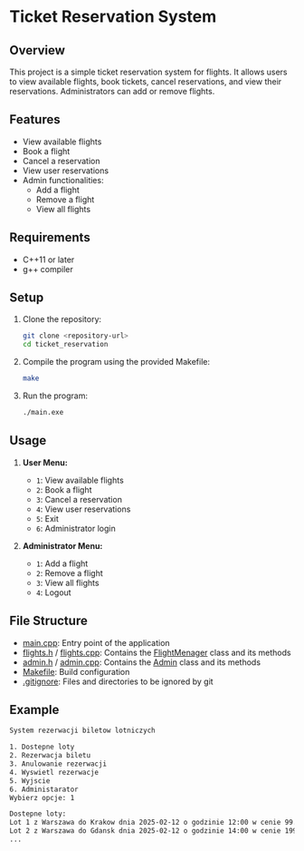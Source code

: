 # Ticket Reservation System

## Overview
This project is a simple ticket reservation system for flights. It allows users to view available flights, book tickets, cancel reservations, and view their reservations. Administrators can add or remove flights.

## Features
- View available flights
- Book a flight
- Cancel a reservation
- View user reservations
- Admin functionalities:
  - Add a flight
  - Remove a flight
  - View all flights

## Requirements
- C++11 or later
- g++ compiler

## Setup
1. Clone the repository:
    ```sh
    git clone <repository-url>
    cd ticket_reservation
    ```

2. Compile the program using the provided Makefile:
    ```sh
    make
    ```

3. Run the program:
    ```sh
    ./main.exe
    ```

## Usage
1. **User Menu:**
    - `1`: View available flights
    - `2`: Book a flight
    - `3`: Cancel a reservation
    - `4`: View user reservations
    - `5`: Exit
    - `6`: Administrator login

2. **Administrator Menu:**
    - `1`: Add a flight
    - `2`: Remove a flight
    - `3`: View all flights
    - `4`: Logout

## File Structure
- [main.cpp](http://_vscodecontentref_/0): Entry point of the application
- [flights.h](http://_vscodecontentref_/1) / [flights.cpp](http://_vscodecontentref_/2): Contains the [FlightMenager](http://_vscodecontentref_/3) class and its methods
- [admin.h](http://_vscodecontentref_/4) / [admin.cpp](http://_vscodecontentref_/5): Contains the [Admin](http://_vscodecontentref_/6) class and its methods
- [Makefile](http://_vscodecontentref_/7): Build configuration
- [.gitignore](http://_vscodecontentref_/8): Files and directories to be ignored by git

## Example
```sh
System rezerwacji biletow lotniczych

1. Dostepne loty
2. Rezerwacja biletu
3. Anulowanie rezerwacji
4. Wyswietl rezerwacje
5. Wyjscie
6. Administarator
Wybierz opcje: 1

Dostepne loty:
Lot 1 z Warszawa do Krakow dnia 2025-02-12 o godzinie 12:00 w cenie 99.99 PLN
Lot 2 z Warszawa do Gdansk dnia 2025-02-12 o godzinie 14:00 w cenie 199.99 PLN
...
```
